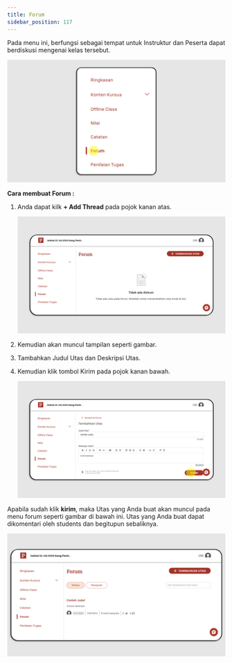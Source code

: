 ```yaml
---
title: Forum
sidebar_position: 117
---
```

Pada menu ini, berfungsi sebagai tempat untuk Instruktur dan Peserta dapat berdiskusi mengenai kelas tersebut. 

![](/img/forum-indo1.png)

**Cara membuat Forum :**

1. Anda dapat kilk **+ Add Thread** pada pojok kanan atas.

   ![](/img/forum-indo2.png)
2. Kemudian akan muncul tampilan seperti gambar.
3. Tambahkan Judul Utas dan Deskripsi Utas.
4. Kemudian klik tombol Kirim pada pojok kanan bawah.

   ![](/img/forum-indo3.png)

Apabila sudah klik **kirim**, maka Utas yang Anda buat akan muncul pada menu forum seperti gambar di bawah ini. Utas yang Anda buat dapat dikomentari oleh students dan begitupun sebaliknya.

![](/img/forum-indo4.png)
